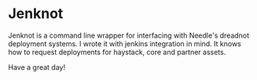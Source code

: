 Jenknot
=======

Jenknot is a command line wrapper for interfacing with Needle's dreadnot deployment systems.
I wrote it with jenkins integration in mind.
It knows how to request deployments for haystack, core and partner assets.

Have a great day!